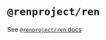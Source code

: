 # `@renproject/ren`

See [`@renproject/ren` docs](https://renproject.github.io/ren-js-v3-docs/modules/_renproject_ren.html)
